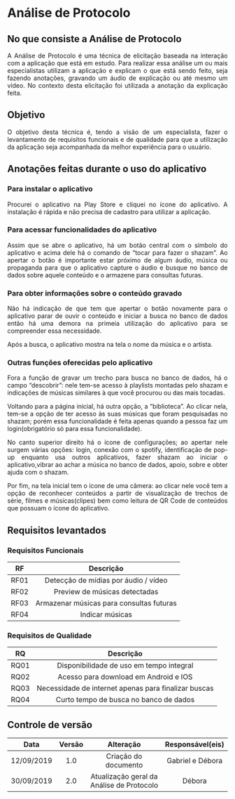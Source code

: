 # Análise de Protocolo

## No que consiste a Análise de Protocolo

<p align="justify">A Análise de Protocolo é uma técnica de elicitação baseada na interação com a aplicação que está em estudo. Para realizar essa análise um ou mais especialistas utilizam a aplicação e explicam o que está sendo feito, seja fazendo anotações, gravando um áudio de explicação ou até mesmo um vídeo. No contexto desta elicitação foi utilizada a anotação da explicação feita.</p>

## Objetivo

<p align="justify">O objetivo desta técnica é, tendo a visão de um especialista, fazer o levantamento de requisitos funcionais e de qualidade para que a utilização da aplicação seja acompanhada da melhor experiência para o usuário.</p>

## Anotações feitas durante o uso do aplicativo

### Para instalar o aplicativo
<p align="justify">Procurei o aplicativo na Play Store e cliquei no ícone do aplicativo. A instalação é rápida e não precisa de cadastro para utilizar a aplicação.</p>

### Para acessar funcionalidades do aplicativo
<p align="justify">Assim que se abre o aplicativo, há um botão central com o símbolo do aplicativo e acima dele há o comando de “tocar para fazer o shazam”. Ao apertar o botão é importante estar próximo de algum áudio, música ou propaganda para que o aplicativo capture o áudio e busque no banco de dados sobre aquele conteúdo e o armazene para consultas futuras.</p>

### Para obter informações sobre o conteúdo gravado
<p align="justify">Não há indicação de que tem que apertar o botão novamente para o aplicativo parar de ouvir 
o conteúdo e iniciar a busca no banco de dados então há uma demora na primeia utilização do aplicativo para se compreender essa necessidade.</p>
<p align="justify">Após a busca, o aplicativo mostra na tela o nome da música e o artista.</p>

### Outras funções oferecidas pelo aplicativo
<p align="justify">Fora a função de gravar um trecho para busca no banco de dados, há o campo “descobrir”: nele tem-se acesso à playlists montadas pelo 
shazam e indicações de músicas similares à que você procurou ou das mais tocadas.</p>

<p align="justify">Voltando para a página inicial, há outra opção, a “biblioteca”. Ao clicar nela, tem-se a 
opção de ter acesso às suas músicas que foram pesquisadas no shazam; porém essa 
funcionalidade é feita apenas quando a pessoa faz um login(obrigatório só para essa 
funcionalidade).</p>

<p align="justify">No canto superior direito há o ícone de configurações; 
ao apertar nele surgem várias opções: login, conexão com o spotify, identificação de pop-up 
enquanto usa outros aplicativos, fazer shazam ao iniciar o aplicativo,vibrar ao achar 
a música no banco de dados, apoio, sobre e obter ajuda com o shazam.</p>

<p align="justify">Por fim, na tela inicial tem o ícone de uma câmera: ao clicar nele você tem a opção de 
reconhecer conteúdos a partir de visualização de trechos de série, filmes e músicas(clipes) 
bem como leitura de QR Code de conteúdos que possuam o ícone do aplicativo.</p>


## Requisitos levantados
### Requisitos Funcionais

| RF  | Descrição |
|:---:|:---------:|
|RF01 |Detecção de mídias por áudio / vídeo|
|RF02 |Preview de músicas detectadas|
|RF03 |Armazenar músicas para consultas futuras|
|RF04 |Indicar músicas|

### Requisitos de Qualidade

|RQ|Descrição|
|:---:|:---: |
|RQ01 |Disponibilidade de uso em tempo integral|
|RQ02 |Acesso para download em Android e IOS|
|RQ03 |Necessidade de internet apenas para finalizar buscas|
|RQ04 |Curto tempo de busca no banco de dados|


## Controle de versão

|Data|Versão|Alteração|Responsável(eis)|
|:--:|:----:|:-------:|:---:|
| 12/09/2019 | 1.0 | Criação do documento | Gabriel e Débora |
|30/09/2019|2.0|Atualização geral da Análise de Protocolo|Débora|
